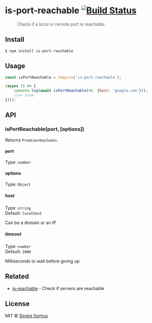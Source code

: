 # is-port-reachable [![Build Status](https://travis-ci.org/sindresorhus/is-port-reachable.svg?branch=master)](https://travis-ci.org/sindresorhus/is-port-reachable)

> Check if a local or remote port is reachable


## Install

```
$ npm install is-port-reachable
```


## Usage

```js
const isPortReachable = require('is-port-reachable');

(async () => {
	console.log(await isPortReachable(80, {host: 'google.com'}));
	//=> true
})();
```


## API

### isPortReachable(port, [options])

Returns `Promise<boolean>`.

#### port

Type: `number`

#### options

Type: `Object`

##### host

Type: `string`<br>
Default: `localhost`

Can be a domain or an IP.

##### timeout

Type: `number`<br>
Default: `1000`

Milliseconds to wait before giving up.


## Related

- [is-reachable](https://github.com/sindresorhus/is-reachable/) - Check if servers are reachable


## License

MIT © [Sindre Sorhus](https://sindresorhus.com)
